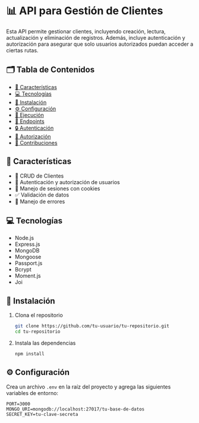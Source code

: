 # 📊 API para Gestión de Clientes

Esta API permite gestionar clientes, incluyendo creación, lectura, actualización y eliminación de registros. Además, incluye autenticación y autorización para asegurar que solo usuarios autorizados puedan acceder a ciertas rutas.

## 🗂️ Tabla de Contenidos
- [🎨 Características](#-características)
- [💻 Tecnologías](#-tecnologías)
- [🚀 Instalación](#-instalación)
- [⚙️ Configuración](#-configuración)
- [🏃 Ejecución](#-ejecución)
- [🔌 Endpoints](#-endpoints)
- [🔒 Autenticación](#-autenticación)
- [🔑 Autorización](#-autorización)
- [🤝 Contribuciones](#-contribuciones)

## 🎨 Características
- 🔄 CRUD de Clientes
- 🔐 Autenticación y autorización de usuarios
- 🍪 Manejo de sesiones con cookies
- ✅ Validación de datos
- 🚫 Manejo de errores

## 💻 Tecnologías
- Node.js
- Express.js
- MongoDB
- Mongoose
- Passport.js
- Bcrypt
- Moment.js
- Joi

## 🚀 Instalación

1. Clona el repositorio
    ```sh
    git clone https://github.com/tu-usuario/tu-repositorio.git
    cd tu-repositorio
    ```

2. Instala las dependencias
    ```sh
    npm install
    ```

## ⚙️ Configuración

Crea un archivo `.env` en la raíz del proyecto y agrega las siguientes variables de entorno:

```env
PORT=3000
MONGO_URI=mongodb://localhost:27017/tu-base-de-datos
SECRET_KEY=tu-clave-secreta
